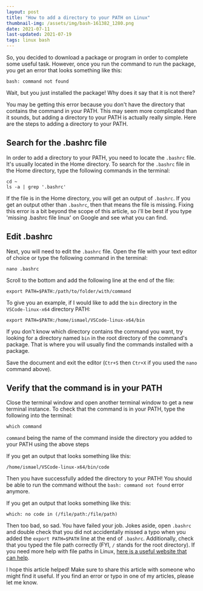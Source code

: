 ```yaml
---
layout: post
title: "How to add a directory to your PATH on Linux"
thumbnail-img: /assets/img/bash-161382_1280.png
date: 2021-07-11
last-updated: 2021-07-19
tags: linux bash
---
```


So, you decided to download a package or program in order to complete some useful task. However, once you run the command to run the package, you get an error that looks something like this:

```
bash: command not found
```

Wait, but you just installed the package! Why does it say that it is not there?

You may be getting this error because you don't have the directory that contains the command in your PATH. This may seem more complicated than it sounds, but adding a directory to your PATH is actually really simple. Here are the steps to adding a directory to your PATH.

## Search for the .bashrc file

In order to add a directory to your PATH, you need to locate the `.bashrc` file. It's usually located in the Home directory. To search for the `.bashrc` file in the Home directory, type the following commands in the terminal:

```
cd ~
ls -a | grep '.bashrc'
```

If the file is in the Home directory, you will get an output of `.bashrc`. If you get an output other than `.bashrc`, then that means the file is missing. Fixing this error is a bit beyond the scope of this article, so i'll be best if you type 'missing .bashrc file linux' on Google and see what you can find.

## Edit .bashrc

Next, you will need to edit the `.bashrc` file. Open the file with your text editor of choice or type the following command in the terminal:

```
nano .bashrc
```

Scroll to the bottom and add the following line at the end of the file:

```
export PATH=$PATH:/path/to/folder/with/command
```

To give you an example, if I would like to add the `bin` directory in the `VSCode-linux-x64` directory PATH:

```
export PATH=$PATH:/home/ismael/VSCode-linux-x64/bin
```

If you don't know which directory contains the command you want, try looking for a directory named `bin` in the root directory of the command's package. That is where you will usually find the commands installed with a package.

Save the document and exit the editor (`Ctr+S` then `Ctr+X` if you used the `nano` command above).

## Verify that the command is in your PATH

Close the terminal window and open another terminal window to get a new terminal instance. To check that the command is in your PATH, type the following into the terminal:

```
which command
```

`command` being the name of the command inside the directory you added to your PATH using the above steps

If you get an output that looks something like this:

```
/home/ismael/VSCode-linux-x64/bin/code
```

Then you have successfully added the directory to your PATH! You should be able to run the command without the `bash: command not found` error anymore.

If you get an output that looks something like this:

```
which: no code in (/file/path:/file/path)
```

Then too bad, so sad. You have failed your job. Jokes aside, open `.bashrc` and double check that you did not accidentally missed a typo when you added the `export PATH=$PATH` line at the end of `.bashrc`. Additionally, check that you typed the file path correctly (FYI, `/` stands for the root directory). If you need more help with file paths in Linux, [here is a useful website that can help](https://opensource.com/article/19/8/understanding-file-paths-linux).

I hope this article helped! Make sure to share this article with someone who might find it useful. If you find an error or typo in one of my articles, please let me know.
